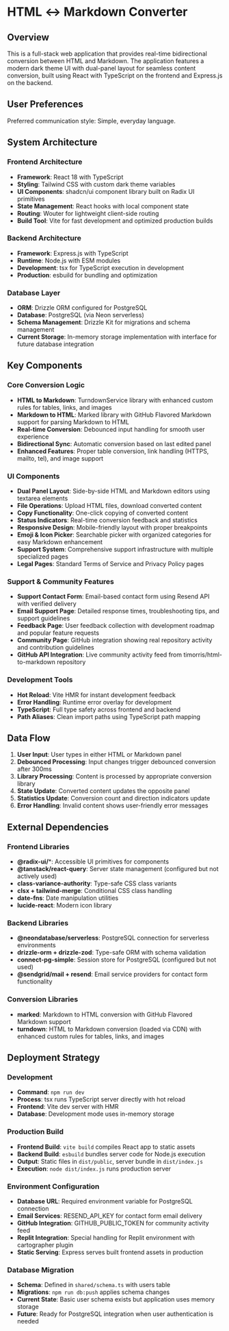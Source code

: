 # HTML ↔ Markdown Converter

## Overview

This is a full-stack web application that provides real-time bidirectional conversion between HTML and Markdown. The application features a modern dark theme UI with dual-panel layout for seamless content conversion, built using React with TypeScript on the frontend and Express.js on the backend.

## User Preferences

Preferred communication style: Simple, everyday language.

## System Architecture

### Frontend Architecture
- **Framework**: React 18 with TypeScript
- **Styling**: Tailwind CSS with custom dark theme variables
- **UI Components**: shadcn/ui component library built on Radix UI primitives
- **State Management**: React hooks with local component state
- **Routing**: Wouter for lightweight client-side routing
- **Build Tool**: Vite for fast development and optimized production builds

### Backend Architecture
- **Framework**: Express.js with TypeScript
- **Runtime**: Node.js with ESM modules
- **Development**: tsx for TypeScript execution in development
- **Production**: esbuild for bundling and optimization

### Database Layer
- **ORM**: Drizzle ORM configured for PostgreSQL
- **Database**: PostgreSQL (via Neon serverless)
- **Schema Management**: Drizzle Kit for migrations and schema management
- **Current Storage**: In-memory storage implementation with interface for future database integration

## Key Components

### Core Conversion Logic
- **HTML to Markdown**: TurndownService library with enhanced custom rules for tables, links, and images
- **Markdown to HTML**: Marked library with GitHub Flavored Markdown support for parsing Markdown to HTML
- **Real-time Conversion**: Debounced input handling for smooth user experience
- **Bidirectional Sync**: Automatic conversion based on last edited panel
- **Enhanced Features**: Proper table conversion, link handling (HTTPS, mailto, tel), and image support

### UI Components
- **Dual Panel Layout**: Side-by-side HTML and Markdown editors using textarea elements
- **File Operations**: Upload HTML files, download converted content
- **Copy Functionality**: One-click copying of converted content
- **Status Indicators**: Real-time conversion feedback and statistics
- **Responsive Design**: Mobile-friendly layout with proper breakpoints
- **Emoji & Icon Picker**: Searchable picker with organized categories for easy Markdown enhancement
- **Support System**: Comprehensive support infrastructure with multiple specialized pages
- **Legal Pages**: Standard Terms of Service and Privacy Policy pages

### Support & Community Features
- **Support Contact Form**: Email-based contact form using Resend API with verified delivery
- **Email Support Page**: Detailed response times, troubleshooting tips, and support guidelines
- **Feedback Page**: User feedback collection with development roadmap and popular feature requests
- **Community Page**: GitHub integration showing real repository activity and contribution guidelines
- **GitHub API Integration**: Live community activity feed from timorris/html-to-markdown repository

### Development Tools
- **Hot Reload**: Vite HMR for instant development feedback
- **Error Handling**: Runtime error overlay for development
- **TypeScript**: Full type safety across frontend and backend
- **Path Aliases**: Clean import paths using TypeScript path mapping

## Data Flow

1. **User Input**: User types in either HTML or Markdown panel
2. **Debounced Processing**: Input changes trigger debounced conversion after 300ms
3. **Library Processing**: Content is processed by appropriate conversion library
4. **State Update**: Converted content updates the opposite panel
5. **Statistics Update**: Conversion count and direction indicators update
6. **Error Handling**: Invalid content shows user-friendly error messages

## External Dependencies

### Frontend Libraries
- **@radix-ui/***: Accessible UI primitives for components
- **@tanstack/react-query**: Server state management (configured but not actively used)
- **class-variance-authority**: Type-safe CSS class variants
- **clsx + tailwind-merge**: Conditional CSS class handling
- **date-fns**: Date manipulation utilities
- **lucide-react**: Modern icon library

### Backend Libraries
- **@neondatabase/serverless**: PostgreSQL connection for serverless environments
- **drizzle-orm + drizzle-zod**: Type-safe ORM with schema validation
- **connect-pg-simple**: Session store for PostgreSQL (configured but not used)
- **@sendgrid/mail + resend**: Email service providers for contact form functionality

### Conversion Libraries
- **marked**: Markdown to HTML conversion with GitHub Flavored Markdown support
- **turndown**: HTML to Markdown conversion (loaded via CDN) with enhanced custom rules for tables, links, and images

## Deployment Strategy

### Development
- **Command**: `npm run dev`
- **Process**: tsx runs TypeScript server directly with hot reload
- **Frontend**: Vite dev server with HMR
- **Database**: Development mode uses in-memory storage

### Production Build
- **Frontend Build**: `vite build` compiles React app to static assets
- **Backend Build**: `esbuild` bundles server code for Node.js execution
- **Output**: Static files in `dist/public`, server bundle in `dist/index.js`
- **Execution**: `node dist/index.js` runs production server

### Environment Configuration
- **Database URL**: Required environment variable for PostgreSQL connection
- **Email Services**: RESEND_API_KEY for contact form email delivery
- **GitHub Integration**: GITHUB_PUBLIC_TOKEN for community activity feed
- **Replit Integration**: Special handling for Replit environment with cartographer plugin
- **Static Serving**: Express serves built frontend assets in production

### Database Migration
- **Schema**: Defined in `shared/schema.ts` with users table
- **Migrations**: `npm run db:push` applies schema changes
- **Current State**: Basic user schema exists but application uses memory storage
- **Future**: Ready for PostgreSQL integration when user authentication is needed
